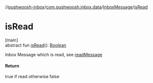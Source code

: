 //[pushwoosh-inbox](../../../index.md)/[com.pushwoosh.inbox.data](../index.md)/[InboxMessage](index.md)/[isRead](is-read.md)

# isRead

[main]\
abstract fun [isRead](is-read.md)(): [Boolean](https://kotlinlang.org/api/latest/jvm/stdlib/kotlin-stdlib/kotlin/-boolean/index.html)

Inbox Message which is read, see [readMessage](../../com.pushwoosh.inbox/-pushwoosh-inbox/read-message.md)

#### Return

true if read otherwise false
